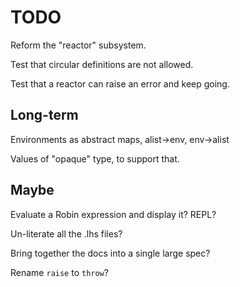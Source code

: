 TODO
====

Reform the "reactor" subsystem.

Test that circular definitions are not allowed.

Test that a reactor can raise an error and keep going.

Long-term
---------

Environments as abstract maps, alist->env, env->alist

Values of "opaque" type, to support that.

Maybe
-----

Evaluate a Robin expression and display it? REPL?

Un-literate all the .lhs files?

Bring together the docs into a single large spec?

Rename `raise` to `throw`?
